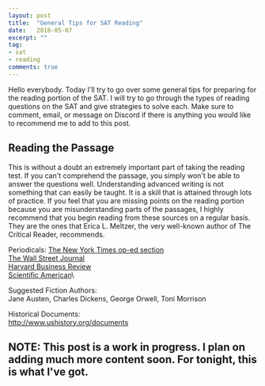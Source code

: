 ```yaml
---
layout: post
title:  "General Tips for SAT Reading"
date:   2018-05-07
excerpt: ""
tag:
- sat
- reading
comments: true
---
```


Hello everybody. Today I'll try to go over some general tips for preparing for the reading portion of the SAT. I will try to go through the types of reading questions on the SAT and give strategies to solve each. Make sure to comment, email, or message on Discord if there is anything you would like to recommend me to add to this post.

## Reading the Passage
This is without a doubt an extremely important part of taking the reading test. If you can't comprehend the passage, you simply won't be able to answer the questions well.
Understanding advanced writing is not something that can easily be taught. It is a skill that is attained through lots of practice. If you feel that you are missing points on the reading portion because you are misunderstanding parts of the passages, I highly recommend that you begin reading from these sources on a regular basis. They are the ones that Erica L. Meltzer, the very well-known author of The Critical Reader, recommends.

Periodicals:
<a href="https://www.nytimes.com/section/opinion">The New York Times op-ed section</a>\
<a href="https://www.wsj.com/">The Wall Street Journal</a>\
<a href="https://hbr.org/">Harvard Business Review</a>\
<a href="https://www.scientificamerican.com/">Scientific American</a>\

Suggested Fiction Authors:\
Jane Austen, Charles Dickens, George Orwell, Toni Morrison

Historical Documents:\
http://www.ushistory.org/documents

## NOTE: This post is a work in progress. I plan on adding much more content soon. For tonight, this is what I've got.
